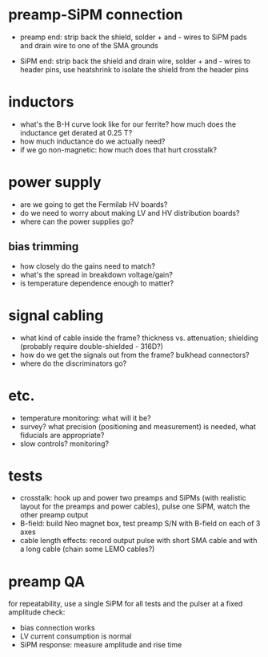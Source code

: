 # preamp-SiPM connection
* preamp end: strip back the shield, solder + and - wires to SiPM pads and drain wire to one of the SMA grounds

* SiPM end: strip back the shield and drain wire, solder + and - wires to header pins, 
use heatshrink to isolate the shield from the header pins

# inductors
* what's the B-H curve look like for our ferrite? how much does the inductance get derated at 0.25 T?
* how much inductance do we actually need?
* if we go non-magnetic: how much does that hurt crosstalk?

# power supply
* are we going to get the Fermilab HV boards?
* do we need to worry about making LV and HV distribution boards?
* where can the power supplies go?

## bias trimming
* how closely do the gains need to match?
* what's the spread in breakdown voltage/gain?
* is temperature dependence enough to matter?

# signal cabling
* what kind of cable inside the frame? thickness vs. attenuation; shielding (probably require double-shielded - 316D?)
* how do we get the signals out from the frame? bulkhead connectors?
* where do the discriminators go?

# etc.
* temperature monitoring: what will it be?
* survey? what precision (positioning and measurement) is needed, what fiducials are appropriate?
* slow controls? monitoring?

# tests
* crosstalk: hook up and power two preamps and SiPMs (with realistic layout for the preamps and power cables), 
pulse one SiPM, watch the other preamp output
* B-field: build Neo magnet box, test preamp S/N with B-field on each of 3 axes
* cable length effects: record output pulse with short SMA cable and with a long cable (chain some LEMO cables?)

# preamp QA

for repeatability, use a single SiPM for all tests and the pulser at a fixed amplitude
check:

* bias connection works
* LV current consumption is normal
* SiPM response: measure amplitude and rise time
